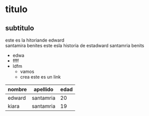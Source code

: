 # titulo
## subtitulo
este es la hitoriande edward  
santamira benites
este esla historia de estadward
santamria benits
* edwa
* ffff
* ldfm
  * vamos
  * crea  este es un link  
                  
| nombre | apellido  | edad |
| ------ | --------- | ---- |
| edward | santamria | 20   |
| kiara  | santamria | 19   |

